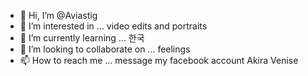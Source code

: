- 👋 Hi, I’m @Aviastig
- 👀 I’m interested in ... video edits and portraits
- 🌱 I’m currently learning ... 한국 
- 💞️ I’m looking to collaborate on ... feelings
- 📫 How to reach me ... message my facebook account Akira Venise

<!---
Aviastig/Aviastig is a ✨ special ✨ repository because its `README.md` (this file) appears on your GitHub profile.
You can click the Preview link to take a look at your changes.
--->
